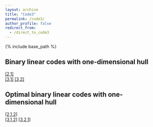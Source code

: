 ```yaml
---
layout: archive
title: "Code3"
permalink: /code3/
author_profile: false
redirect_from: 
  - /direct_to_code3
---
```


{% include base_path %}

## Binary linear codes with one-dimensional hull

[[2,1]](https://AHU-coding.github.io/files/1-[2,1].txt)  
[[3,1]](https://AHU-coding.github.io/files/1-[3,1].txt) [[3,2]](https://AHU-coding.github.io/files/1-[3,2].txt)


## Optimal binary linear codes with one-dimensional hull

[[2,1,2]](https://AHU-coding.github.io/files/1-[2,1,2].txt)  
[[3,1,2]](https://AHU-coding.github.io/files/1-[3,1,2].txt) [[3,2,1]](https://AHU-coding.github.io/files/1-[3,2,1].txt)
